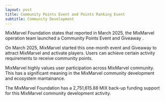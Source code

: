 ```yaml
---
layout: post
title: Community Points Event and Points Ranking Event
subtitle: Community Development 
---
```


MixMarvel Foundation states that reported in March 2025, the MixMarvel operation team launched a Community Points Event and Giveaway .

On March 2025, MixMarvel started this one-month event and Giveaway to attract  MixMarvel and activate players. Users can achieve certain activity requirements to receive community points. 

MixMarvel highly values user participation across MixMarvel community. This has a significant meaning in the MixMarvel community development and ecosystem mantainance. 

The MixMarvel Foundation has a 2,751,615.88 MIX back-up funding support for this MixMarvel community development activity. 
